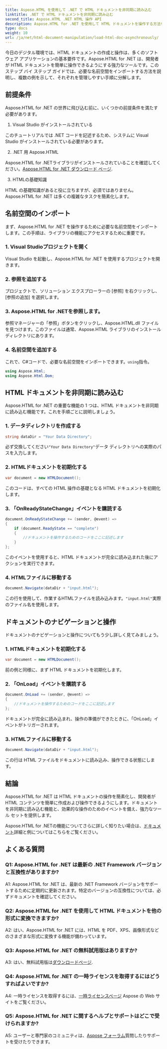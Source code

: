 ```yaml
---
title: Aspose.HTML を使用して .NET で HTML ドキュメントを非同期に読み込む
linktitle: .NET で HTML ドキュメントを非同期に読み込む
second_title: Aspose.HTML .NET HTML 操作 API
description: Aspose.HTML for .NET を使用して HTML ドキュメントを操作する方法を学びます。開発者向けの例と FAQ を含むステップバイステップ ガイドです。
type: docs
weight: 10
url: /ja/net/html-document-manipulation/load-html-doc-asynchronously/
---
```


今日のデジタル環境では、HTML ドキュメントの作成と操作は、多くのソフトウェア アプリケーションの基本要件です。Aspose.HTML for .NET は、開発者が HTML ドキュメントを簡単に操作できるようにする強力なツールです。このステップ バイ ステップ ガイドでは、必要な名前空間をインポートする方法を説明し、複数の例を示して、それぞれを管理しやすい手順に分解します。

## 前提条件

Aspose.HTML for .NET の世界に飛び込む前に、いくつかの前提条件を満たす必要があります。

1. Visual Studio がインストールされている

このチュートリアルでは .NET コードを記述するため、システムに Visual Studio がインストールされている必要があります。

2. .NET 用 Aspose.HTML

 Aspose.HTML for .NETライブラリがインストールされていることを確認してください。[Aspose.HTML for .NET ダウンロード ページ](https://releases.aspose.com/html/net/).

3. HTMLの基礎知識

HTML の基礎知識があると役に立ちますが、必須ではありません。Aspose.HTML for .NET は多くの複雑なタスクを簡素化します。

## 名前空間のインポート

まず、Aspose.HTML for .NET を操作するために必要な名前空間をインポートします。この手順は、ライブラリの機能にアクセスするために重要です。

### 1. Visual Studioプロジェクトを開く

Visual Studio を起動し、Aspose.HTML for .NET を使用するプロジェクトを開きます。

### 2. 参照を追加する

プロジェクトで、ソリューション エクスプローラーの [参照] を右クリックし、[参照の追加] を選択します。

### 3. Aspose.HTML for .NETを参照します。

参照マネージャーの「参照」ボタンをクリックし、Aspose.HTML.dll ファイルを見つけます。このファイルは通常、Aspose.HTML ライブラリのインストール ディレクトリにあります。

### 4. 名前空間を追加する

これで、C#コードで、必要な名前空間をインポートできます。`using`指令。

```csharp
using Aspose.Html;
using Aspose.Html.Dom;
```

## HTML ドキュメントを非同期に読み込む

Aspose.HTML for .NET の重要な機能の 1 つは、HTML ドキュメントを非同期に読み込む機能です。これを手順ごとに説明しましょう。

### 1. データディレクトリを作成する

```csharp
string dataDir = "Your Data Directory";
```

必ず交換してください`"Your Data Directory"`データ ディレクトリへの実際のパスを入力します。

### 2. HTMLドキュメントを初期化する

```csharp
var document = new HTMLDocument();
```

このコードは、すべての HTML 操作の基礎となる HTML ドキュメントを初期化します。

### 3. 「OnReadyStateChange」イベントを購読する

```csharp
document.OnReadyStateChange += (sender, @event) =>
{
    if (document.ReadyState == "complete")
    {
        //ドキュメントを操作するためのコードをここに記述します
    }
};
```

このイベントを使用すると、HTML ドキュメントが完全に読み込まれた後にアクションを実行できます。

### 4. HTMLファイルに移動する

```csharp
document.Navigate(dataDir + "input.html");
```

この行を使用して、作業するHTMLファイルを読み込みます。`"input.html"`実際のファイル名を使用します。

## ドキュメントのナビゲーションと操作

ドキュメントのナビゲーションと操作についてもう少し詳しく見てみましょう。

### 1. HTMLドキュメントを初期化する

```csharp
var document = new HTMLDocument();
```

前の例と同様に、まず HTML ドキュメントを初期化します。

### 2. 「OnLoad」イベントを購読する

```csharp
document.OnLoad += (sender, @event) =>
{
    //ドキュメントを操作するためのコードをここに記述します
};
```

ドキュメントが完全に読み込まれ、操作の準備ができたときに、「OnLoad」イベントがトリガーされます。

### 3. HTMLファイルに移動する

```csharp
document.Navigate(dataDir + "input.html");
```

この行は HTML ファイルをドキュメントに読み込み、操作できる状態にします。

## 結論

Aspose.HTML for .NET は HTML ドキュメントの操作を簡素化し、開発者が HTML コンテンツを簡単に作成および操作できるようにします。ドキュメントを非同期に読み込む機能と、効果的な操作のためのイベントを備え、強力なツール セットを提供します。

 Aspose.HTML for .NETの機能についてさらに詳しく知りたい場合は、[ドキュメント](https://reference.aspose.com/html/net/)詳細と例についてはこちらをご覧ください。

## よくある質問

### Q1: Aspose.HTML for .NET は最新の .NET Framework バージョンと互換性がありますか?

A1: Aspose.HTML for .NET は、最新の .NET Framework バージョンをサポートするために定期的に更新されます。特定のバージョンの互換性については、必ずドキュメントを確認してください。

### Q2: Aspose.HTML for .NET を使用して HTML ドキュメントを他の形式に変換できますか?

A2: はい、Aspose.HTML for .NET には、HTML を PDF、XPS、画像形式などのさまざまな形式に変換する機能が備わっています。

### Q3: Aspose.HTML for .NET の無料試用版はありますか?

 A3: はい、無料試用版は[ダウンロードページ](https://releases.aspose.com/).

### Q4: Aspose.HTML for .NET の一時ライセンスを取得するにはどうすればよいですか?

 A4: 一時ライセンスを取得するには、[一時ライセンスページ](https://purchase.aspose.com/temporary-license/) Aspose の Web サイトをご覧ください。

### Q5: Aspose.HTML for .NET に関するヘルプとサポートはどこで受けられますか?

 A5: ユーザーと専門家のコミュニティは、[Aspose フォーラム](https://forum.aspose.com/)質問したりサポートを受けたりできます。